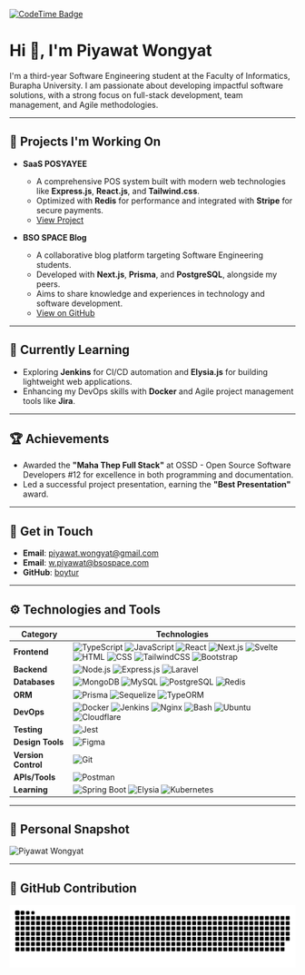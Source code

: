 [![CodeTime Badge](https://img.shields.io/endpoint?style=for-the-badge&color=222&url=https%3A%2F%2Fapi.codetime.dev%2Fshield%3Fid%3D24267%26project%3D%26in=86400000)](https://codetime.dev)
# Hi 👋, I'm Piyawat Wongyat

I'm a third-year Software Engineering student at the Faculty of Informatics, Burapha University. I am passionate about developing impactful software solutions, with a strong focus on full-stack development, team management, and Agile methodologies.

---

## 🔧 **Projects I'm Working On**

- **SaaS POSYAYEE**
  - A comprehensive POS system built with modern web technologies like **Express.js**, **React.js**, and **Tailwind.css**.
  - Optimized with **Redis** for performance and integrated with **Stripe** for secure payments.
  - [View Project](https://posyayee.shop)

- **BSO SPACE Blog**
  - A collaborative blog platform targeting Software Engineering students.
  - Developed with **Next.js**, **Prisma**, and **PostgreSQL**, alongside my peers.
  - Aims to share knowledge and experiences in technology and software development.
  - [View on GitHub](https://github.com/BSO-Space)

---

## 🌱 **Currently Learning**

- Exploring **Jenkins** for CI/CD automation and **Elysia.js** for building lightweight web applications.
- Enhancing my DevOps skills with **Docker** and Agile project management tools like **Jira**.

---

## 🏆 **Achievements**

- Awarded the **"Maha Thep Full Stack"** at OSSD - Open Source Software Developers #12 for excellence in both programming and documentation.
- Led a successful project presentation, earning the **"Best Presentation"** award.

---

## 📧 **Get in Touch**

- **Email**: piyawat.wongyat@gmail.com  
- **Email**: w.piyawat@bsospace.com  
- **GitHub**: [boytur](https://github.com/boytur)

---

## ⚙️ **Technologies and Tools**

| **Category**      | **Technologies**                                                                                  |
|--------------------|--------------------------------------------------------------------------------------------------|
| **Frontend**      | ![TypeScript](https://skillicons.dev/icons?i=typescript) ![JavaScript](https://skillicons.dev/icons?i=javascript) ![React](https://skillicons.dev/icons?i=react) ![Next.js](https://skillicons.dev/icons?i=nextjs) ![Svelte](https://skillicons.dev/icons?i=svelte) ![HTML](https://skillicons.dev/icons?i=html) ![CSS](https://skillicons.dev/icons?i=css) ![TailwindCSS](https://skillicons.dev/icons?i=tailwind) ![Bootstrap](https://skillicons.dev/icons?i=bootstrap) |
| **Backend**       | ![Node.js](https://skillicons.dev/icons?i=nodejs) ![Express.js](https://skillicons.dev/icons?i=express) ![Laravel](https://skillicons.dev/icons?i=laravel) |
| **Databases**     | ![MongoDB](https://skillicons.dev/icons?i=mongodb) ![MySQL](https://skillicons.dev/icons?i=mysql) ![PostgreSQL](https://skillicons.dev/icons?i=postgresql) ![Redis](https://skillicons.dev/icons?i=redis) |
| **ORM**           | ![Prisma](https://skillicons.dev/icons?i=prisma) ![Sequelize](https://skillicons.dev/icons?i=sequelize) ![TypeORM](https://skillicons.dev/icons?i=typeorm) |
| **DevOps**        | ![Docker](https://skillicons.dev/icons?i=docker) ![Jenkins](https://skillicons.dev/icons?i=jenkins) ![Nginx](https://skillicons.dev/icons?i=nginx) ![Bash](https://skillicons.dev/icons?i=bash) ![Ubuntu](https://skillicons.dev/icons?i=ubuntu) ![Cloudflare](https://skillicons.dev/icons?i=cloudflare) |
| **Testing**       | ![Jest](https://skillicons.dev/icons?i=jest) |
| **Design Tools**  | ![Figma](https://skillicons.dev/icons?i=figma) |
| **Version Control** | ![Git](https://skillicons.dev/icons?i=git) |
| **APIs/Tools**    | ![Postman](https://skillicons.dev/icons?i=postman) |
| **Learning**    | ![Spring Boot](https://skillicons.dev/icons?i=spring) ![Elysia](https://skillicons.dev/icons?i=elysia) ![Kubernetes](https://skillicons.dev/icons?i=kubernetes) |

---

## 📸 **Personal Snapshot**

![Piyawat Wongyat](https://image.posyayee.com/me.JPG)

---

## 🔲 **GitHub Contribution**

![Snake animation](https://raw.githubusercontent.com/boytur/boytur/refs/heads/output/github-contribution-grid-snake.svg)

